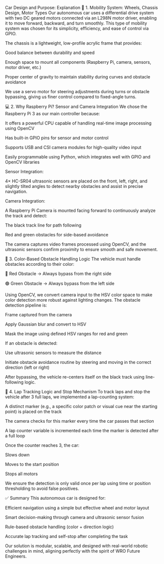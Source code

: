  Car Design and Purpose: Explanation
🚗 1. Mobility System: Wheels, Chassis Design, Motor Types
Our autonomous car uses a differential drive system with two DC geared motors connected via an L298N motor driver, enabling it to move forward, backward, and turn smoothly. This type of mobility system was chosen for its simplicity, efficiency, and ease of control via GPIO.

The chassis is a lightweight, low-profile acrylic frame that provides:

Good balance between durability and speed

Enough space to mount all components (Raspberry Pi, camera, sensors, motor driver, etc.)

Proper center of gravity to maintain stability during curves and obstacle avoidance

We use a servo motor for steering adjustments during turns or obstacle bypassing, giving us finer control compared to fixed-angle turns.

💻 2. Why Raspberry Pi? Sensor and Camera Integration
We chose the Raspberry Pi 3 as our main controller because:

It offers a powerful CPU capable of handling real-time image processing using OpenCV

Has built-in GPIO pins for sensor and motor control

Supports USB and CSI camera modules for high-quality video input

Easily programmable using Python, which integrates well with GPIO and OpenCV libraries

Sensor Integration:

4× HC-SR04 ultrasonic sensors are placed on the front, left, right, and slightly tilted angles to detect nearby obstacles and assist in precise navigation.

Camera Integration:

A Raspberry Pi Camera is mounted facing forward to continuously analyze the track and detect:

The black track line for path following

Red and green obstacles for side-based avoidance

The camera captures video frames processed using OpenCV, and the ultrasonic sensors confirm proximity to ensure smooth and safe movement.

🎯 3. Color-Based Obstacle Handling Logic
The vehicle must handle obstacles according to their color:

🔴 Red Obstacle → Always bypass from the right side

🟢 Green Obstacle → Always bypass from the left side

Using OpenCV, we convert camera input to the HSV color space to make color detection more robust against lighting changes. The obstacle detection pipeline is:

Frame captured from the camera

Apply Gaussian blur and convert to HSV

Mask the image using defined HSV ranges for red and green

If an obstacle is detected:

Use ultrasonic sensors to measure the distance

Initiate obstacle avoidance routine by steering and moving in the correct direction (left or right)

After bypassing, the vehicle re-centers itself on the black track using line-following logic.

🔁 4. Lap Tracking Logic and Stop Mechanism
To track laps and stop the vehicle after 3 full laps, we implemented a lap-counting system:

A distinct marker (e.g., a specific color patch or visual cue near the starting point) is placed on the track

The camera checks for this marker every time the car passes that section

A lap counter variable is incremented each time the marker is detected after a full loop

Once the counter reaches 3, the car:

Slows down

Moves to the start position

Stops all motors

We ensure the detection is only valid once per lap using time or position thresholding to avoid false positives.

✅ Summary
This autonomous car is designed for:

Efficient navigation using a simple but effective wheel and motor layout

Smart decision-making through camera and ultrasonic sensor fusion

Rule-based obstacle handling (color + direction logic)

Accurate lap tracking and self-stop after completing the task

Our solution is modular, scalable, and designed with real-world robotic challenges in mind, aligning perfectly with the spirit of WRO Future Engineers.
